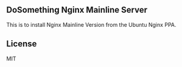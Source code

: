 DoSomething Nginx Mainline Server
---------------------------------

This is to install Nginx Mainline Version from the Ubuntu Nginx PPA.

License
-------

MIT
